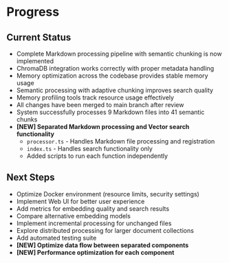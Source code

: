 # Progress

## Current Status

- Complete Markdown processing pipeline with semantic chunking is now implemented
- ChromaDB integration works correctly with proper metadata handling
- Memory optimization across the codebase provides stable memory usage
- Semantic processing with adaptive chunking improves search quality
- Memory profiling tools track resource usage effectively
- All changes have been merged to main branch after review
- System successfully processes 9 Markdown files into 41 semantic chunks
- **[NEW] Separated Markdown processing and Vector search functionality**
  - `processor.ts` - Handles Markdown file processing and registration
  - `index.ts` - Handles search functionality only
  - Added scripts to run each function independently

## Next Steps

- Optimize Docker environment (resource limits, security settings)
- Implement Web UI for better user experience
- Add metrics for embedding quality and search results
- Compare alternative embedding models
- Implement incremental processing for unchanged files
- Explore distributed processing for larger document collections
- Add automated testing suite
- **[NEW] Optimize data flow between separated components**
- **[NEW] Performance optimization for each component**
